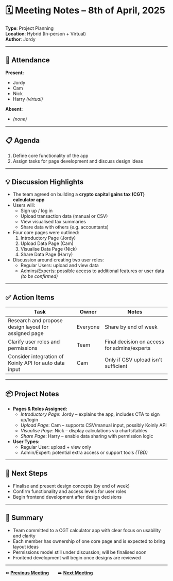 # 🗓️ Meeting Notes – 8th of April, 2025  
**Type**: Project Planning  
**Location**: Hybrid (In-person + Virtual)  
**Author**: Jordy  

---

## 👥 Attendance  
**Present:**  
- Jordy  
- Cam  
- Nick  
- Harry *(virtual)*  

**Absent:**  
- *(none)*  

---

## 📋 Agenda  
1. Define core functionality of the app  
2. Assign tasks for page development and discuss design ideas  

---

## 💡 Discussion Highlights  
- The team agreed on building a **crypto capital gains tax (CGT) calculator app**  
- Users will:
  - Sign up / log in  
  - Upload transaction data (manual or CSV)  
  - View visualised tax summaries  
  - Share data with others (e.g. accountants)  
- Four core pages were outlined:
  1. Introductory Page (Jordy)  
  2. Upload Data Page (Cam)  
  3. Visualise Data Page (Nick)  
  4. Share Data Page (Harry)  
- Discussion around creating two user roles:
  - Regular Users: upload and view data  
  - Admins/Experts: possible access to additional features or user data *(to be confirmed)*

---

## ✅ Action Items  

| Task | Owner | Notes |
|------|-------|-------|
| Research and propose design layout for assigned page | Everyone | Share by end of week |
| Clarify user roles and permissions | Team | Final decision on access for admins/experts |
| Consider integration of Koinly API for auto data input | Cam | Only if CSV upload isn't sufficient |

---

## 📦 Project Notes  
- **Pages & Roles Assigned:**
  - *Introductory Page*: Jordy – explains the app, includes CTA to sign up/login  
  - *Upload Page*: Cam – supports CSV/manual input, possibly Koinly API  
  - *Visualise Page*: Nick – display calculations via charts/tables  
  - *Share Page*: Harry – enable data sharing with permission logic  
- **User Types:**
  - Regular User: upload + view only  
  - Admin/Expert: potential extra access or support tools *(TBD)*  

---

## 📅 Next Steps  
- Finalise and present design concepts (by end of week)  
- Confirm functionality and access levels for user roles  
- Begin frontend development after design decisions  

---

## 🧾 Summary  
- Team committed to a CGT calculator app with clear focus on usability and clarity  
- Each member has ownership of one core page and is expected to bring layout ideas  
- Permissions model still under discussion; will be finalised soon  
- Frontend development will begin once designs are reviewed  

---

⬅️ **[Previous Meeting](2025-04-04.md)**  ➡️ **[Next Meeting](2025-04-14.md)**